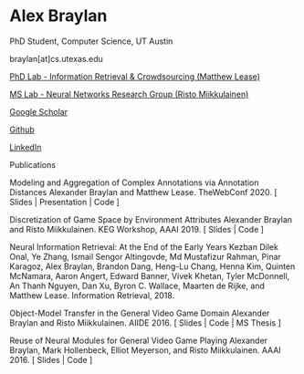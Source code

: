 # Alex Braylan

PhD Student, Computer Science, UT Austin

braylan[at]cs.utexas.edu

[PhD Lab - Information Retrieval & Crowdsourcing (Matthew Lease)](http://ir.ischool.utexas.edu/)

[MS Lab - Neural Networks Research Group (Risto Miikkulainen)](http://nn.cs.utexas.edu/?braylan)

[Google Scholar](https://scholar.google.com/citations?user=86fUrZQAAAAJ)

[Github](https://github.com/Praznat)

[LinkedIn](https://www.linkedin.com/in/alexander-braylan-183aa166/)

Publications

Modeling and Aggregation of Complex Annotations via Annotation Distances Alexander Braylan and Matthew Lease. TheWebConf 2020. 
[ Slides | Presentation | Code ]

Discretization of Game Space by Environment Attributes Alexander Braylan and Risto Miikkulainen. KEG Workshop, AAAI 2019. 
[ Slides | Code ]

Neural Information Retrieval: At the End of the Early Years Kezban Dilek Onal, Ye Zhang, Ismail Sengor Altingovde, Md Mustafizur Rahman, Pinar Karagoz, Alex Braylan, Brandon Dang, Heng-Lu Chang, Henna Kim, Quinten McNamara, Aaron Angert, Edward Banner, Vivek Khetan, Tyler McDonnell, An Thanh Nguyen, Dan Xu, Byron C. Wallace, Maarten de Rijke, and Matthew Lease. Information Retrieval, 2018.

Object-Model Transfer in the General Video Game Domain Alexander Braylan and Risto Miikkulainen. AIIDE 2016. 
[ Slides | Code | MS Thesis ]

Reuse of Neural Modules for General Video Game Playing Alexander Braylan, Mark Hollenbeck, Elliot Meyerson, and Risto Miikkulainen. AAAI 2016. 
[ Slides | Code ]
